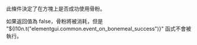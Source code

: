 此條件決定了在方塊上是否成功使用骨粉。

如果返回值為 false，骨粉將被消耗，但是 "${l10n.t("elementgui.common.event_on_bonemeal_success")}" 函式不會被執行。